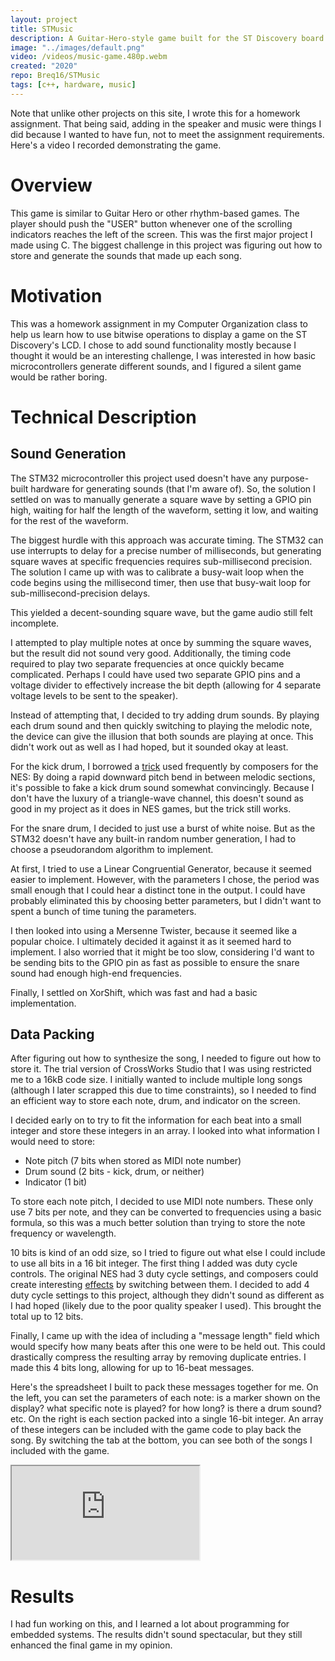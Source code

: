 ```yaml
---
layout: project
title: STMusic
description: A Guitar-Hero-style game built for the ST Discovery board.
image: "../images/default.png"
video: /videos/music-game.480p.webm
created: "2020"
repo: Breq16/STMusic
tags: [c++, hardware, music]
---
```


<div class="max-w-2xl mx-auto bg-red-100 rounded-xl my-4 p-2">
    Note that unlike other projects on this site, I wrote this for a homework assignment. That being said, adding in the speaker and music were things I did because I wanted to have fun, not to meet the assignment requirements.
</div>

<YouTube id="_AXSp7ZT-E8" />

<Caption>
Here's a video I recorded demonstrating the game.
</Caption>

# Overview

This game is similar to Guitar Hero or other rhythm-based games. The player should push the "USER" button whenever one of the scrolling indicators reaches the left of the screen. This was the first major project I made using C. The biggest challenge in this project was figuring out how to store and generate the sounds that made up each song.

# Motivation

This was a homework assignment in my Computer Organization class to help us learn how to use bitwise operations to display a game on the ST Discovery's LCD. I chose to add sound functionality mostly because I thought it would be an interesting challenge, I was interested in how basic microcontrollers generate different sounds, and I figured a silent game would be rather boring.

# Technical Description

## Sound Generation

The STM32 microcontroller this project used doesn't have any purpose-built hardware for generating sounds (that I'm aware of). So, the solution I settled on was to manually generate a square wave by setting a GPIO pin high, waiting for half the length of the waveform, setting it low, and waiting for the rest of the waveform.

The biggest hurdle with this approach was accurate timing. The STM32 can use interrupts to delay for a precise number of milliseconds, but generating square waves at specific frequencies requires sub-millisecond precision. The solution I came up with was to calibrate a busy-wait loop when the code begins using the millisecond timer, then use that busy-wait loop for sub-millisecond-precision delays.

This yielded a decent-sounding square wave, but the game audio still felt incomplete.

I attempted to play multiple notes at once by summing the square waves, but the result did not sound very good. Additionally, the timing code required to play two separate frequencies at once quickly became complicated. Perhaps I could have used two separate GPIO pins and a voltage divider to effectively increase the bit depth (allowing for 4 separate voltage levels to be sent to the speaker).

Instead of attempting that, I decided to try adding drum sounds. By playing each drum sound and then quickly switching to playing the melodic note, the device can give the illusion that both sounds are playing at once. This didn't work out as well as I had hoped, but it sounded okay at least.

For the kick drum, I borrowed a [trick](https://www.youtube.com/watch?v=Jd6nyynuzio) used frequently by composers for the NES: By doing a rapid downward pitch bend in between melodic sections, it's possible to fake a kick drum sound somewhat convincingly. Because I don't have the luxury of a triangle-wave channel, this doesn't sound as good in my project as it does in NES games, but the trick still works.

For the snare drum, I decided to just use a burst of white noise. But as the STM32 doesn't have any built-in random number generation, I had to choose a pseudorandom algorithm to implement.

At first, I tried to use a Linear Congruential Generator, because it seemed easier to implement. However, with the parameters I chose, the period was small enough that I could hear a distinct tone in the output. I could have probably eliminated this by choosing better parameters, but I didn't want to spent a bunch of time tuning the parameters.

I then looked into using a Mersenne Twister, because it seemed like a popular choice. I ultimately decided it against it as it seemed hard to implement. I also worried that it might be too slow, considering I'd want to be sending bits to the GPIO pin as fast as possible to ensure the snare sound had enough high-end frequencies.

Finally, I settled on XorShift, which was fast and had a basic implementation.

## Data Packing

After figuring out how to synthesize the song, I needed to figure out how to store it. The trial version of CrossWorks Studio that I was using restricted me to a 16kB code size. I initially wanted to include multiple long songs (although I later scrapped this due to time constraints), so I needed to find an efficient way to store each note, drum, and indicator on the screen.

I decided early on to try to fit the information for each beat into a small integer and store these integers in an array. I looked into what information I would need to store:

- Note pitch (7 bits when stored as MIDI note number)
- Drum sound (2 bits - kick, drum, or neither)
- Indicator (1 bit)

To store each note pitch, I decided to use MIDI note numbers. These only use 7 bits per note, and they can be converted to frequencies using a basic formula, so this was a much better solution than trying to store the note frequency or wavelength.

10 bits is kind of an odd size, so I tried to figure out what else I could include to use all bits in a 16 bit integer. The first thing I added was duty cycle controls. The original NES had 3 duty cycle settings, and composers could create interesting [effects](https://www.youtube.com/watch?v=kl9v8gtYRZ4) by switching between them. I decided to add 4 duty cycle settings to this project, although they didn't sound as different as I had hoped (likely due to the poor quality speaker I used). This brought the total up to 12 bits.

Finally, I came up with the idea of including a "message length" field which would specify how many beats after this one were to be held out. This could drastically compress the resulting array by removing duplicate entries. I made this 4 bits long, allowing for up to 16-beat messages.

Here's the spreadsheet I built to pack these messages together for me. On the left, you can set the parameters of each note: is a marker shown on the display? what specific note is played? for how long? is there a drum sound? etc. On the right is each section packed into a single 16-bit integer. An array of these integers can be included with the game code to play back the song. By switching the tab at the bottom, you can see both of the songs I included with the game.

<iframe className="w-full h-96" src="https://docs.google.com/spreadsheets/d/e/2PACX-1vQ2jTL6TOiYkK7ZLyM8OinKNpnfOwafpIabo_0DhFtii-M3KLkS-VDod56g5RjTcI22kW2fR8Yx7kno/pubhtml?widget=true&amp;headers=false"></iframe>

# Results

I had fun working on this, and I learned a lot about programming for embedded systems. The results didn't sound spectacular, but they still enhanced the final game in my opinion.
